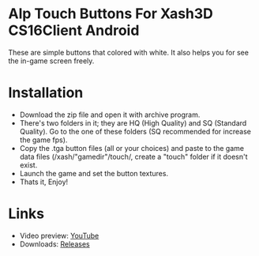 # Alp Touch Buttons For Xash3D CS16Client Android
These are simple buttons that colored with white. It also helps you for see the in-game screen freely.
# Installation
- Download the zip file and open it with archive program.
- There's two folders in it; they are HQ (High Quality) and SQ (Standard Quality). Go to the one of these folders (SQ recommended for increase the game fps).
- Copy the .tga button files (all or your choices) and paste to the game data files (/xash/"gamedir"/touch/, create a "touch" folder if it doesn't exist.
- Launch the game and set the button textures.
- Thats it, Enjoy!
# Links
- Video preview: [YouTube](https://youtu.be/EjwLQ9vOaDw)
- Downloads: [Releases](https://github.com/Alprnn357/alp-touch-buttons/releases)
